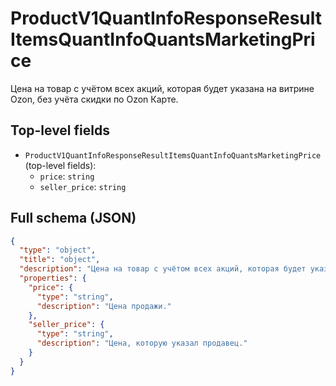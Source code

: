 # ProductV1QuantInfoResponseResultItemsQuantInfoQuantsMarketingPrice

Цена на товар с учётом всех акций, которая будет указана на витрине Ozon, без учёта скидки по Ozon Карте.

## Top-level fields
- `ProductV1QuantInfoResponseResultItemsQuantInfoQuantsMarketingPrice` (top-level fields):
  - `price`: `string`
  - `seller_price`: `string`

## Full schema (JSON)
```json
{
  "type": "object",
  "title": "object",
  "description": "Цена на товар с учётом всех акций, которая будет указана на витрине Ozon, без учёта скидки по Ozon Карте.",
  "properties": {
    "price": {
      "type": "string",
      "description": "Цена продажи."
    },
    "seller_price": {
      "type": "string",
      "description": "Цена, которую указал продавец."
    }
  }
}
```
